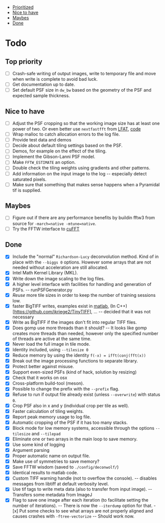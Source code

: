  - [Prioritized](#prio)
 - [Nice to have](#nice)
 - [Maybes](#maybe)
 - [Done](#done)

# Todo

<a name="prio" />

## Top priority
 - [ ] Crash-safe writing of output images, write to temporary file and
       move when write is complete to avoid bad luck.
 - [ ] Get documentation up to date.
 - [ ] Set default PSF size in `dw_bw` based on the geometry of the PSF
       and expected sample thickness.

<a name="nice" />

## Nice to have
 - [ ] Adjust the PSF cropping so that the working image size has at least
       one power of two. Or even better use `nextfastfft` from [LFAT](https://ltfat.github.io/notes/ltfatnote017.pdf), [code](https://github.com/ltfat/ltfat/blob/master/fourier/nextfastfft.m)
 - [ ] Wrap malloc to catch allocation errors to the log file.
 - [ ] Provide test data and demos
 - [ ] Decide about default tiling settings based on the PSF.
 - [ ] Demos, for example on the effect of the tiling.
 - [ ] Implement the Gibson-Lanni PSF model.
 - [ ] Make `FFTW_ESTIMATE` an option.
 - [ ] Double check the tiling weights using gradients and other patterns.
 - [ ] Add information on the input image to the log -- especially detect saturated pixels.
 - [ ] Make sure that something that makes sense happens when a Pyramidal tif is supplied.

<a name="maybe" />

## Maybes
 - [ ] Figure out if there are any performance benefits by buildin fftw3 from source for `-march=native -mtune=native`.
 - [ ] Try the FFTW interface to
       [cuFFT](https://docs.nvidia.com/cuda/cufft/index.html#fftw-supported-interface)

<a name="done" />

## Done
 - [x] Include the "normal" `Richardson-Lucy` deconvolution method. Kind of
   in place with the `--biggs 0` options. However some arrays that are not
   needed without acceleration are still allocated.
 - [x] Intel Math Kernel Library (MKL).
 - [x] Write down the image scaling to the log files.
 - [x] A higher level interface with facilities for handling and generation of PSFs. -- runPSFGenerator.py
 - [x] *Reuse* more tile sizes in order to keep the number of training sessions low.
 - [x] faster BigTIFF writes, examples exist in [matlab](https://github.com/rharkes/Fast_Tiff_Write/blob/master/Fast_BigTiff_Write.m), (In C++)[https://github.com/jkriege2/TinyTIFF], ... -- decided that it was not necessary
 - [x] Write as BigTIFF if the images don't fit into regular TIFF files.
 - [x] Does gomp use more threads than it should? -- It looks like gomp creates more threads than needed, however only the specified number of threads are active at the same time.
 - [x] Never load the full image in tile mode.
 - [x] Identity included, using `--tilesize 0`
 - [x] Reduce memory by using the identity `f(-x) = ifft(conj(fft(x))`
 - [x] Break out the image processing functions to separate library.
 - [x] Protect better against misuse.
 - [x] Support even-sized PSFs (kind of hack, solution by resizing)
 - [x] Check that it works on osx
 - [x] Cross-platform build-tool (meson).
 - [x] Possible to change the prefix with the `--prefix` flag.
 - [x] Refuse to run if output file already exist (unless `--overwrite`) with status `0`.
 - [x] Crop PSF also in x and y (individual crop per tile as well).
 - [x] Faster calculation of tiling weights.
 - [x] Report peak memory usage to log file.
 - [x] Automatic cropping of the PSF if it has too many stacks.
 - [x] Block mode for low memory systems, accessible through the options `--tilesize` and `--tilepad`
 - [x] Eliminate one or two arrays in the main loop to save memory.
 - [x] Use some kind of logging
 - [x] Argument parsing
 - [x] Proper automatic name on output file.
 - [x] Make use of symmetries to save memory?
 - [x] Save FFTW wisdom (saved to `./config/deconwolf/`)
 - [x] Identical results to matlab code.
 - [x] Custom TIFF warning handle (not to overflow the console). -- disables messages from libtiff at default verbosity level.
  - [x] Use tif tags to write meta data (also to transfer from input image). -- Transfers some metadata from ImageJ
   - [x] Flag to save one image after each iteration (to facilitate setting the number of iterations). -- There is now the `--iterdump` option for that.
    - [x] Put some checks to see what arrays are not properly aligned and causes crashes with `-ftree-vectorize` -- Should work now.
